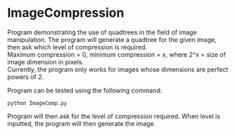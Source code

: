 # ImageCompression
Program demonstrating the use of quadtrees in the field of image manipulation.
The program will generate a quadtree for the given image, then ask which level of compression is required.  
Maximum compression = 0, minimum compression = x, where 2^x = size of image dimension in pixels.  
Currently, the program only works for images whose dimensions are perfect powers of 2.

Program can be tested using the following command:
```
python ImageComp.py
```

Program will then ask for the level of compression required.
When level is inputted, the program will then generate the image.
